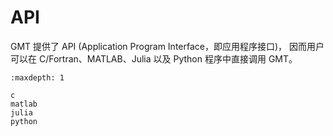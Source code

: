 # API

GMT 提供了 API (Application Program Interface，即应用程序接口)，
因而用户可以在 C/Fortran、MATLAB、Julia 以及 Python 程序中直接调用 GMT。

```{toctree}
:maxdepth: 1

c
matlab
julia
python
```
